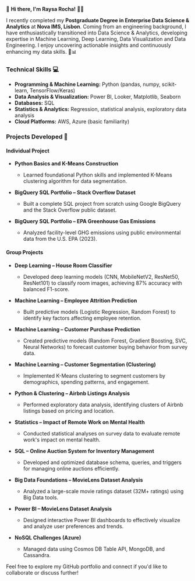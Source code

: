 👋 **Hi there, I'm Raysa Rocha!** 👩‍💻

I recently completed my **Postgraduate Degree in Enterprise Data Science & Analytics** at **Nova IMS, Lisbon**. Coming from an engineering background, I have enthusiastically transitioned into Data Science & Analytics, developing expertise in Machine Learning, Deep Learning, Data Visualization and Data Engineering. I enjoy uncovering actionable insights and continuously enhancing my data skills. 🚀📊

### **Technical Skills** 💻
- **Programming & Machine Learning:** Python (pandas, numpy, scikit-learn, TensorFlow/Keras)
- **Data Analysis & Visualization:** Power BI, Looker, Matplotlib, Seaborn
- **Databases:** SQL
- **Statistics & Analytics:** Regression, statistical analysis, exploratory data analysis
- **Cloud Platforms:** AWS, Azure (basic familiarity)

### **Projects Developed** 📂

#### **Individual Project**
- **Python Basics and K-Means Construction**
  - Learned foundational Python skills and implemented K-Means clustering algorithm for data segmentation.
 
- **BigQuery SQL Portfolio – Stack Overflow Dataset**
  - Built a complete SQL project from scratch using Google BigQuery and the Stack Overflow public dataset.
 
- **BigQuery SQL Portfolio – EPA Greenhouse Gas Emissions**
  - Analyzed facility-level GHG emissions using public environmental data from the U.S. EPA (2023).

#### **Group Projects**
- **Deep Learning – House Room Classifier**  
  - Developed deep learning models (CNN, MobileNetV2, ResNet50, ResNet101) to classify room images, achieving 87% accuracy with balanced F1-score.

- **Machine Learning – Employee Attrition Prediction**  
  - Built predictive models (Logistic Regression, Random Forest) to identify key factors affecting employee retention.

- **Machine Learning – Customer Purchase Prediction**  
  - Created predictive models (Random Forest, Gradient Boosting, SVC, Neural Networks) to forecast customer buying behavior from survey data.

- **Machine Learning – Customer Segmentation (Clustering)**  
  - Implemented K-Means clustering to segment customers by demographics, spending patterns, and engagement.

- **Python & Clustering – Airbnb Listings Analysis**  
  - Performed exploratory data analysis, identifying clusters of Airbnb listings based on pricing and location.

- **Statistics – Impact of Remote Work on Mental Health**  
  - Conducted statistical analyses on survey data to evaluate remote work's impact on mental health.

- **SQL – Online Auction System for Inventory Management**  
  - Developed and optimized database schema, queries, and triggers for managing online auctions efficiently.

- **Big Data Foundations – MovieLens Dataset Analysis**  
  - Analyzed a large-scale movie ratings dataset (32M+ ratings) using Big Data tools.

- **Power BI – MovieLens Dataset Analysis**  
  - Designed interactive Power BI dashboards to effectively visualize and analyze user preferences and trends.

- **NoSQL Challenges (Azure)**  
  - Managed data using Cosmos DB Table API, MongoDB, and Cassandra.

Feel free to explore my GitHub portfolio and connect if you'd like to collaborate or discuss further!
